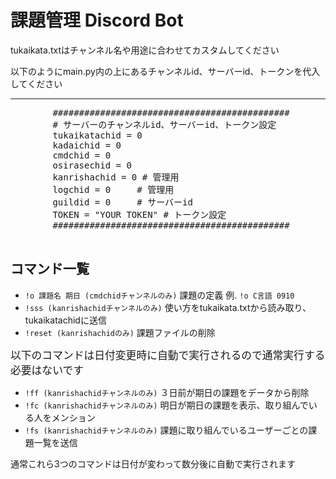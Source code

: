 <!DOCTYPE html>
<html>


<body>
    <h1>課題管理 Discord Bot</h1>
    <p>tukaikata.txtはチャンネル名や用途に合わせてカスタムしてください</p>
    <p>以下のようにmain.py内の上にあるチャンネルid、サーバーid、トークンを代入してください</p>
    <hr>
    <pre>
        #############################################
        # サーバーのチャンネルid、サーバーid、トークン設定
        tukaikatachid = 0
        kadaichid = 0
        cmdchid = 0
        osirasechid = 0
        kanrishachid = 0 # 管理用
        logchid = 0     # 管理用
        guildid = 0     # サーバーid
        TOKEN = "YOUR TOKEN" # トークン設定
        #############################################
    </pre>
    <h2>コマンド一覧</h2>
    <ul>
        <li><code>!o 課題名 期日 (cmdchidチャンネルのみ)</code> 課題の定義 例. <code>!o C言語 0910</code></li>
        <li><code>!sss (kanrishachidチャンネルのみ)</code> 使い方をtukaikata.txtから読み取り、tukaikatachidに送信</li>
        <li><code>!reset (kanrishachidのみ)</code> 課題ファイルの削除</li>
    </ul>
    <p><big>以下のコマンドは日付変更時に自動で実行されるので通常実行する必要はないです</big></p>
    <ul>
        <li><code>!ff (kanrishachidチャンネルのみ)</code> ３日前が期日の課題をデータから削除</li>
        <li><code>!fc (kanrishachidチャンネルのみ)</code> 明日が期日の課題を表示、取り組んでいる人をメンション</li>
        <li><code>!fs (kanrishachidチャンネルのみ)</code> 課題に取り組んでいるユーザーごとの課題一覧を送信</li>
    </ul>
    <p>通常これら3つのコマンドは日付が変わって数分後に自動で実行されます</p>
</body>

</html>
